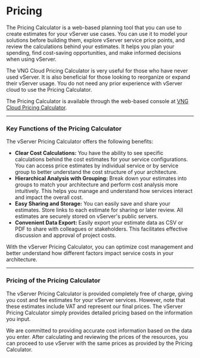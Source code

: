 # Pricing

The Pricing Calculator is a web-based planning tool that you can use to create estimates for your vServer use cases. You can use it to model your solutions before building them, explore vServer service price points, and review the calculations behind your estimates. It helps you plan your spending, find cost-saving opportunities, and make informed decisions when using vServer.

The VNG Cloud Pricing Calculator is very useful for those who have never used vServer. It is also beneficial for those looking to reorganize or expand their vServer usage. You do not need any prior experience with vServer cloud to use the Pricing Calculator.

The Pricing Calculator is available through the web-based console at [VNG Cloud Pricing Calculator](https://calculator.console.vngcloud.vn/estimate?bid=64c7a367e2725513cbaf9a97).

***

### Key Functions of the Pricing Calculator <a href="#cachtinhgiavserver-cacchucnangchinhcuapricingcalculator" id="cachtinhgiavserver-cacchucnangchinhcuapricingcalculator"></a>

The vServer Pricing Calculator offers the following benefits:

* **Clear Cost Calculations:** You have the ability to see specific calculations behind the cost estimates for your service configurations. You can access price estimates by individual service or by service group to better understand the cost structure of your architecture.
* **Hierarchical Analysis with Grouping:** Break down your estimates into groups to match your architecture and perform cost analysis more intuitively. This helps you manage and understand how services interact and impact the overall cost.
* **Easy Sharing and Storage:** You can easily save and share your estimates. Store links to each estimate for sharing or later review. All estimates are securely stored on vServer's public servers.
* **Convenient Data Export:** Easily export your estimate data as CSV or PDF to share with colleagues or stakeholders. This facilitates effective discussion and approval of project costs.

With the vServer Pricing Calculator, you can optimize cost management and better understand how different factors impact service costs in your architecture.

***

### Pricing of the Pricing Calculator <a href="#cachtinhgiavserver-giacuapricingcalulator" id="cachtinhgiavserver-giacuapricingcalulator"></a>

The vServer Pricing Calculator is provided completely free of charge, giving you cost and fee estimates for your vServer services. However, note that these estimates include VAT and represent our final prices. The vServer Pricing Calculator simply provides detailed pricing based on the information you input.

We are committed to providing accurate cost information based on the data you enter. After calculating and reviewing the prices of the resources, you can proceed to use vServer with the same prices as provided by the Pricing Calculator.
